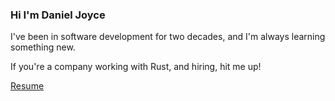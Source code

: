 ### Hi I'm Daniel Joyce

I've been in software development for two decades, and I'm always learning something new. 

If you're a company working with Rust, and hiring, hit me up! 

[Resume](https://docs.google.com/document/d/e/2PACX-1vT7phaTIN8lHw27xmcnBgZFPpdrKvjQWwMKQ0jozNZst8_MUv9fipTPP7MHaxsVx7FvzU1UvL7EXd0b/pub)
